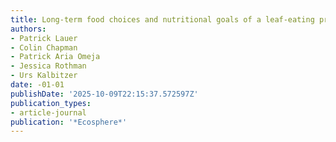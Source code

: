 ```yaml
---
title: Long-term food choices and nutritional goals of a leaf-eating primate
authors:
- Patrick Lauer
- Colin Chapman
- Patrick Aria Omeja
- Jessica Rothman
- Urs Kalbitzer
date: -01-01
publishDate: '2025-10-09T22:15:37.572597Z'
publication_types:
- article-journal
publication: '*Ecosphere*'
---
```


